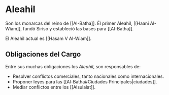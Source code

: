 # Aleahil

Son los monarcas del reino de [[Al-Batha]]. Él primer Aleahil, [[Haani Al-Wiam]], fundó Siriso y estableció las bases para [[Al-Batha]].

El Aleahil actual es [[Hasam V Al-Wiam]].

## Obligaciones del Cargo

Entre sus muchas obligaciones los *Aleahil*, son responsables de:
- Resolver conflictos comerciales, tanto nacionales como internacionales.
- Proponer leyes para las [[Al-Batha#Ciudades Principales|ciudades]].
- Mediar conflictos entre los [[Alsulalat]].